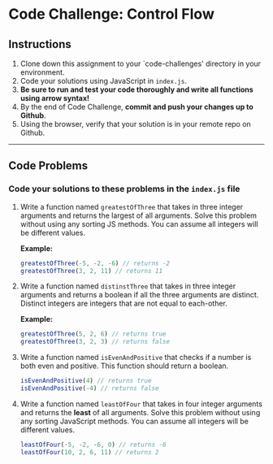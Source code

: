 # **Code Challenge: Control Flow**

## **Instructions**

1. Clone down this assignment to your `code-challenges' directory in your environment.
2. Code your solutions using JavaScript in `index.js`.
3. **Be sure to run and test your code thoroughly and write all functions using arrow syntax!**
4. By the end of Code Challenge, **commit and push your changes up to Github**.
5. Using the browser, verify that your solution is in your remote repo on Github.

---

## **Code Problems**

### **Code your solutions to these problems in the `index.js` file**

1. Write a function named `greatestOfThree` that takes in three integer arguments and returns the largest of all arguments. Solve this problem without using any sorting JS methods. You can assume all integers will be different values.
    
    **Example:**
    
    ```jsx
    greatestOfThree(-5, -2, -6) // returns -2
    greatestOfThree(3, 2, 11) // returns 11
    ```
    
2. Write a function named `distinstThree` that takes in three integer arguments and returns a boolean if all the three arguments are distinct. Distinct integers are integers that are not equal to each-other. 
    
    **Example:**
    
    ```jsx
    greatestOfThree(5, 2, 6) // returns true
    greatestOfThree(3, 2, 3) // returns false
    ```
    
3. Write a function named `isEvenAndPositive` that checks if a number is both even and positive. This function should return a boolean.
    
    ```jsx
    isEvenAndPositive(4) // returns true
    isEvenAndPositive(-4) // returns false 
    ```
    
4. Write a function named `leastOfFour` that takes in four integer arguments and returns the **least** of all arguments. Solve this problem without using any sorting JavaScript methods. You can assume all integers will be different values.
    
    ```jsx
    leastOfFour(-5, -2, -6, 0) // returns -6
    leastOfFour(10, 2, 6, 11) // returns 2
    ```
